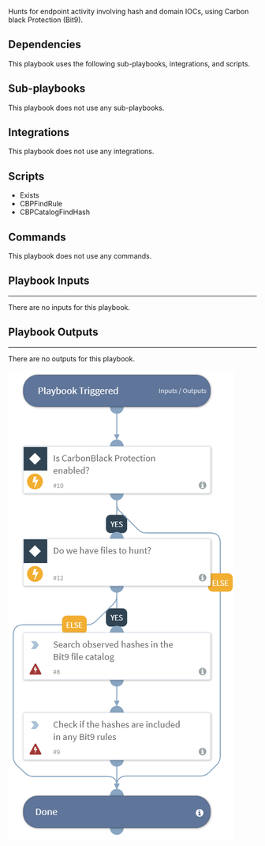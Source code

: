 Hunts for endpoint activity involving hash and domain IOCs, using Carbon black Protection (Bit9).

## Dependencies
This playbook uses the following sub-playbooks, integrations, and scripts.

## Sub-playbooks
This playbook does not use any sub-playbooks.

## Integrations
This playbook does not use any integrations.

## Scripts
* Exists
* CBPFindRule
* CBPCatalogFindHash

## Commands
This playbook does not use any commands.

## Playbook Inputs
---
There are no inputs for this playbook.

## Playbook Outputs
---
There are no outputs for this playbook.

![Carbon_black_Protection_Rapid_IOC_Hunting](https://github.com/demisto/content/blob/1bdd5229392bd86f0cc58265a24df23ee3f7e662/docs/images/playbooks/Carbon_black_Protection_Rapid_IOC_Hunting.png)

